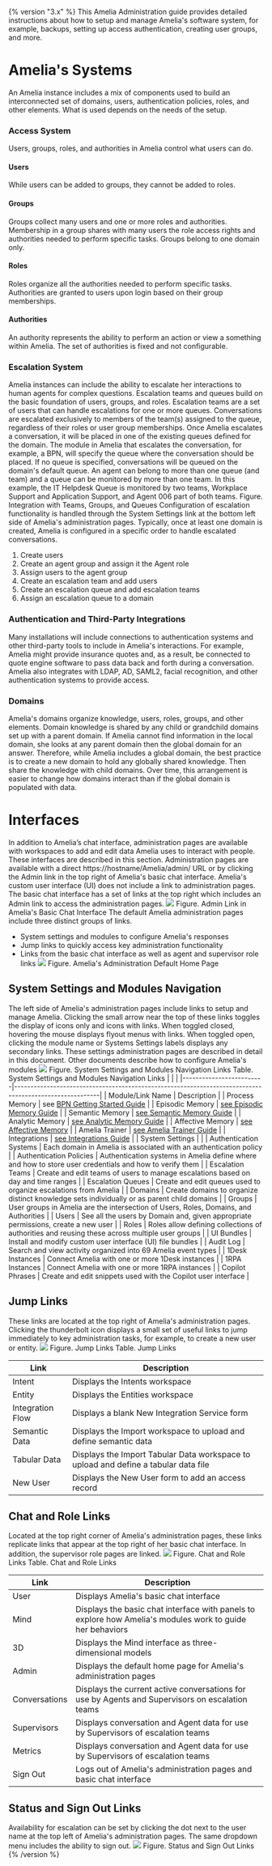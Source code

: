 {% version "3.x" %}
This Amelia Administration guide provides detailed instructions about how to setup and manage Amelia's software system, for example, backups, setting up access authentication, creating user groups, and more.
# Amelia's Systems
An Amelia instance includes a mix of components used to build an interconnected set of domains, users, authentication policies, roles, and other elements. What is used depends on the needs of the setup.
### Access System
Users, groups, roles, and authorities in Amelia control what users can do.
#### Users
While users can be added to groups, they cannot be added to roles.
#### Groups
Groups collect many users and one or more roles and authorities. Membership in a group shares with many users the role access rights and authorities needed to perform specific tasks. Groups belong to one domain only.
#### Roles
Roles organize all the authorities needed to perform specific tasks. Authorities are granted to users upon login based on their group memberships.
#### Authorities
An authority represents the ability to perform an action or view a something within Amelia. The set of authorities is fixed and not configurable. 
### Escalation System
Amelia instances can include the ability to escalate her interactions to human agents for complex questions. Escalation teams and queues build on the basic foundation of users, groups, and roles.
Escalation teams are a set of users that can handle escalations for one or more queues. Conversations are escalated exclusively to members of the team(s) assigned to the queue, regardless of their roles or user group memberships.
Once Amelia escalates a conversation, it will be placed in one of the existing queues defined for the domain. The module in Amelia that escalates the conversation, for example, a BPN, will specify the queue where the conversation should be placed. If no queue is specified, conversations will be queued on the domain's default queue.
An agent can belong to more than one queue (and team) and a queue can be monitored by more than one team. In this example, the IT Helpdesk Queue is monitored by two teams, Workplace Support and Application Support, and Agent 006 part of both teams.
Figure. Integration with Teams, Groups, and Queues
Configuration of escalation functionality is handled through the System Settings link at the bottom left side of Amelia's administration pages. Typically, once at least one domain is created, Amelia is configured in a specific order to handle escalated conversations.
1.  Create users
2.  Create an agent group and assign it the Agent role
3.  Assign users to the agent group
4.  Create an escalation team and add users
5.  Create an escalation queue and add escalation teams
6.  Assign an escalation queue to a domain
### Authentication and Third-Party Integrations
Many installations will include connections to authentication systems and other third-party tools to include in Amelia's interactions. For example, Amelia might provide insurance quotes and, as a result, be connected to quote engine software to pass data back and forth during a conversation. Amelia also integrates with LDAP, AD, SAML2, facial recognition, and other authentication systems to provide access.
### Domains
Amelia's domains organize knowledge, users, roles, groups, and other elements. Domain knowledge is shared by any child or grandchild domains set up with a parent domain. If Amelia cannot find information in the local domain, she looks at any parent domain then the global domain for an answer. Therefore, while Amelia includes a global domain, the best practice is to create a new domain to hold any globally shared knowledge. Then share the knowledge with child domains. Over time, this arrangement is easier to change how domains interact than if the global domain is populated with data.
# Interfaces
In addition to Amelia’s chat interface, administration pages are available with workspaces to add and edit data Amelia uses to interact with people. These interfaces are described in this section.
Administration pages are available with a direct https://hostname/Amelia/admin/ URL or by clicking the Admin link in the top right of Amelia's basic chat interface. Amelia's custom user interface (UI) does not include a link to administration pages.
The basic chat interface has a set of links at the top right which includes an Admin link to access the administration pages.
![](attachments/11940183/11940186.jpg)
Figure. Admin Link in Amelia's Basic Chat Interface
The default Amelia administration pages include three distinct groups of links.
-   System settings and modules to configure Amelia's responses
-   Jump links to quickly access key administration functionality
-   Links from the basic chat interface as well as agent and supervisor role links
![](attachments/11940183/28480858.jpg)
Figure. Amelia's Administration Default Home Page
## System Settings and Modules Navigation
The left side of Amelia's administration pages include links to setup and manage Amelia. Clicking the small arrow near the top of these links toggles the display of icons only and icons with links. When toggled closed, hovering the mouse displays flyout menus with links. When toggled open, clicking the module name or Systems Settings labels displays any secondary links.
These settings administration pages are described in detail in this document. Other documents describe how to configure Amelia's modules
![](attachments/11940183/28480859.png)
Figure. System Settings and Modules Navigation Links
Table. System Settings and Modules Navigation Links
|                         |                                                                                                        |
|-------------------------|--------------------------------------------------------------------------------------------------------|
| Module/Link Name        | Description                                                                                            |
| Process Memory          | see [BPN Getting Started Guide](BPN%20Getting%20Started%20Guide)                                       |
| Episodic Memory         | [see Episodic Memory Guide](Episodic%20Memory%20Guide)                                                 |
| Semantic Memory         | [see Semantic Memory Guide](Semantic%20Memory%20Guide)                                                 |
| Analytic Memory         | [see Analytic Memory Guide](Analytic%20Memory%20Journey%20Graph)                                       |
| Affective Memory        | [see Affective Memory](Affective%20Memory)                                                             |
| Amelia Trainer          | [see Amelia Trainer Guide](Amelia%20Trainer%20Guide)                                                   |
| Integrations            | [see Integrations Guide](Integrations%20Guide)                                                         |
| System Settings         |                                                                                                        |
| Authentication Systems  | Each domain in Amelia is associated with an authentication policy                                      |
| Authentication Policies | Authentication systems in Amelia define where and how to store user credentials and how to verify them |
| Escalation Teams        | Create and edit teams of users to manage escalations based on day and time ranges                      |
| Escalation Queues       | Create and edit queues used to organize escalations from Amelia                                        |
| Domains                 | Create domains to organize distinct knowledge sets individually or as parent child domains             |
| Groups                  | User groups in Amelia are the intersection of Users, Roles, Domains, and Authorities                   |
| Users                   | See all the users by Domain and, given appropriate permissions, create a new user                      |
| Roles                   | Roles allow defining collections of authorities and reusing these across multiple user groups          |
| UI Bundles              | Install and modify custom user interface (UI) file bundles                                             |
| Audit Log               | Search and view activity organized into 69 Amelia event types                                          |
| 1Desk Instances         | Connect Amelia with one or more 1Desk instances                                                        |
| 1RPA Instances          | Connect Amelia with one or more 1RPA instances                                                         |
| Copilot Phrases         | Create and edit snippets used with the Copilot user interface                                          |
## Jump Links
These links are located at the top right of Amelia's administration pages. Clicking the thunderbolt icon displays a small set of useful links to jump immediately to key administration tasks, for example, to create a new user or entity.
![](attachments/11940183/11940191.png)
Figure. Jump Links
Table. Jump Links

| Link | Description |
| ----|----|
| Intent | Displays the Intents workspace |
| Entity | Displays the Entities workspace |
| Integration Flow | Displays a blank New Integration Service form |
| Semantic Data | Displays the Import workspace to upload and define semantic data |
| Tabular Data | Displays the Import Tabular Data workspace to upload and define a tabular data file |
| New User | Displays the New User form to add an access record |

## Chat and Role Links
Located at the top right corner of Amelia's administration pages, these links replicate links that appear at the top right of her basic chat interface. In addition, the supervisor role pages are linked.
![](attachments/11940183/28480860.png)
Figure. Chat and Role Links
Table. Chat and Role Links

| Link | Description |
| ----|----|
| User | Displays Amelia's basic chat interface |
| Mind | Displays the basic chat interface with panels to explore how Amelia's modules work to guide her behaviors |
| 3D | Displays the Mind interface as three-dimensional models |
| Admin | Displays the default home page for Amelia's administration pages |
| Conversations | Displays the current active conversations for use by Agents and Supervisors on escalation teams |
| Supervisors | Displays conversation and Agent data for use by Supervisors of escalation teams |
| Metrics | Displays conversation and Agent data for use by Supervisors of escalation teams |
| Sign Out | Logs out of Amelia's administration pages and basic chat interface |

## Status and Sign Out Links
Availability for escalation can be set by clicking the dot next to the user name at the top left of Amelia's administration pages. The same dropdown menu includes the ability to sign out.
![](attachments/11940183/28480861.png)
Figure. Status and Sign Out Links
{% /version %}
